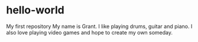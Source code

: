 # hello-world
My first repository
My name is Grant. I like playing drums, guitar and piano. 
I also love playing video games and hope to create my own someday.

